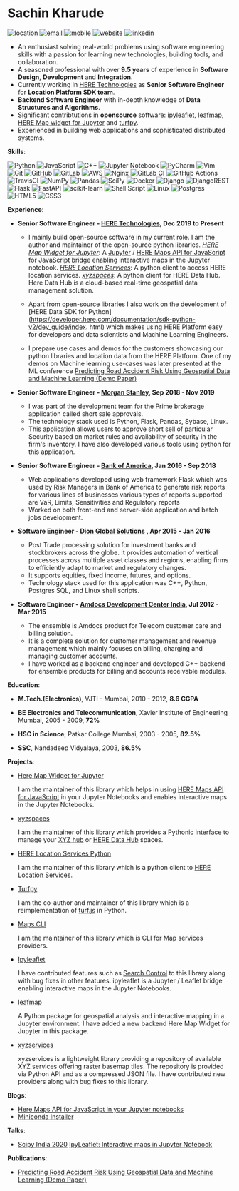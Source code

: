 # Sachin Kharude
![location](https://img.shields.io/static/v1.svg?label=Location&message=India&color=green)
[![email](https://img.shields.io/static/v1.svg?label=Email&message=sachinkharude10@gmail.com&color=green)](mailto:sachinkharude10@gmail.com) ![mobile](https://img.shields.io/static/v1.svg?label=Mobile&message=9987386763&color=green) [![website](https://img.shields.io/static/v1.svg?label=Website&message=https://sackh.github.io&color=green)](https://sackh.github.io/about/) [![linkedin](https://img.shields.io/static/v1.svg?label=Linkedin&message=linkedin.com/in/sachinkharude&color=green)](https://www.linkedin.com/in/sachinkharude/)
 

- An enthusiast solving real-world problems using software engineering skills with a passion for learning new technologies, building tools, and collaboration.
- A seasoned professional with over **9.5 years** of experience in **Software Design**, **Development** and **Integration**.
- Currently working in [HERE Technologies](https://www.here.com/) as **Senior Software Engineer** for **Location Platform SDK team**.
- **Backend Software Engineer** with in-depth knowledge of **Data Structures and Algorithms**.
- Significant contribtutions in **opensource** software: [ipyleaflet](https://github.com/jupyter-widgets/ipyleaflet), [leafmap](https://github.com/giswqs/leafmap), 
  [HERE Map widget for Jupyter](https://github.com/heremaps/here-map-widget-for-jupyter) and [turfpy](https://github.com/omanges/turfpy).
- Experienced in building web applications and sophisticated distributed systems.

**Skills**:

![Python](https://img.shields.io/badge/python-3670A0?style=for-the-badge&logo=python&logoColor=ffdd54) 
![JavaScript](https://img.shields.io/badge/javascript-%23323330.svg?style=for-the-badge&logo=javascript&logoColor=%23F7DF1E)
![C++](https://img.shields.io/badge/c++-%2300599C.svg?style=for-the-badge&logo=c%2B%2B&logoColor=white)
![Jupyter Notebook](https://img.shields.io/badge/jupyter-%23FA0F00.svg?style=for-the-badge&logo=jupyter&logoColor=white)
![PyCharm](https://img.shields.io/badge/pycharm-143?style=for-the-badge&logo=pycharm&logoColor=black&color=black&labelColor=green)
![Vim](https://img.shields.io/badge/VIM-%2311AB00.svg?style=for-the-badge&logo=vim&logoColor=white)
![Git](https://img.shields.io/badge/git-%23F05033.svg?style=for-the-badge&logo=git&logoColor=white)
![GitHub](https://img.shields.io/badge/github-%23121011.svg?style=for-the-badge&logo=github&logoColor=white)
![GitLab](https://img.shields.io/badge/gitlab-%23181717.svg?style=for-the-badge&logo=gitlab&logoColor=white)
![AWS](https://img.shields.io/badge/AWS-%23FF9900.svg?style=for-the-badge&logo=amazon-aws&logoColor=white)
![Nginx](https://img.shields.io/badge/nginx-%23009639.svg?style=for-the-badge&logo=nginx&logoColor=white)
![GitLab CI](https://img.shields.io/badge/GitLabCI-%23181717.svg?style=for-the-badge&logo=gitlab&logoColor=white)
![GitHub Actions](https://img.shields.io/badge/githubactions-%232671E5.svg?style=for-the-badge&logo=githubactions&logoColor=white)
![TravisCI](https://img.shields.io/badge/travisci-%232B2F33.svg?style=for-the-badge&logo=travis&logoColor=white)
![NumPy](https://img.shields.io/badge/numpy-%23013243.svg?style=for-the-badge&logo=numpy&logoColor=white)
![Pandas](https://img.shields.io/badge/pandas-%23150458.svg?style=for-the-badge&logo=pandas&logoColor=white)
![SciPy](https://img.shields.io/badge/SciPy-%230C55A5.svg?style=for-the-badge&logo=scipy&logoColor=%white)
![Docker](https://img.shields.io/badge/docker-%230db7ed.svg?style=for-the-badge&logo=docker&logoColor=white)
![Django](https://img.shields.io/badge/django-%23092E20.svg?style=for-the-badge&logo=django&logoColor=white)
![DjangoREST](https://img.shields.io/badge/DJANGO-REST-ff1709?style=for-the-badge&logo=django&logoColor=white&color=ff1709&labelColor=gray)
![Flask](https://img.shields.io/badge/flask-%23000.svg?style=for-the-badge&logo=flask&logoColor=white)
![FastAPI](https://img.shields.io/badge/FastAPI-005571?style=for-the-badge&logo=fastapi)
![scikit-learn](https://img.shields.io/badge/scikit--learn-%23F7931E.svg?style=for-the-badge&logo=scikit-learn&logoColor=white)
![Shell Script](https://img.shields.io/badge/shell_script-%23121011.svg?style=for-the-badge&logo=gnu-bash&logoColor=white)
![Linux](https://img.shields.io/badge/Linux-FCC624?style=for-the-badge&logo=linux&logoColor=black)
![Postgres](https://img.shields.io/badge/postgres-%23316192.svg?style=for-the-badge&logo=postgresql&logoColor=white)
![HTML5](https://img.shields.io/badge/html5-%23E34F26.svg?style=for-the-badge&logo=html5&logoColor=white)
![CSS3](https://img.shields.io/badge/css3-%231572B6.svg?style=for-the-badge&logo=css3&logoColor=white)


**Experience**:

* **Senior Software Engineer - [HERE Technologies](https://www.here.com/), Dec 2019 to Present**

    * I mainly build open-source software in my current role. I am the author and maintainer of the open-source python libraries.
      *[HERE Map Widget for Jupyter](https://pypi.org/project/here-map-widget-for-jupyter/)*: A [Jupyter](https://jupyter.org/) / [HERE Maps API for JavaScript](https://developer.here.com/develop/javascript-api) for JavaScript bridge enabling interactive maps in the Jupyter notebook.
      *[HERE Location Services]((https://pypi.org/project/here-location-services/))*: A python client to access HERE location services.
      *[xyzspaces](https://pypi.org/project/xyzspaces/)*: A python client for HERE Data Hub. Here Data Hub is a cloud-based real-time geospatial data management solution.

    * Apart from open-source libraries I also work on the development of [HERE Data SDK for Python](https://developer.here.com/documentation/sdk-python-v2/dev_guide/index. html) which makes using HERE Platform easy for developers and data scientists and Machine Learning  Engineers.

    * I prepare use cases and demos for the customers showcasing our python libraries and location data from the HERE Platform.
    One of my demos on Machine learning use-cases was later presented at the ML conference [Predicting Road Accident Risk Using Geospatial Data and
    Machine Learning (Demo Paper)](https://assets.amazon.science/0a/24/b8916d8c46b58a7a80bd520e87d6/predicting-road-accident-risk-using-geospatial-data-and-machine-learning-demo-paper.pdf)

* **Senior Software Engineer - [Morgan Stanley](https://www.morganstanley.com/), Sep 2018 - Nov 2019**

   * I was part of the development team for the Prime brokerage application called short sale approvals. 
   * The technology stack used is Python, Flask, Pandas, Sybase, Linux. 
   * This application allows users to approve short sell of particular Security based on market rules and availability of security in the firm's inventory. I have also developed various tools using python for this application. 
 

* **Senior Software Engineer - [Bank of America](https://www.bankofamerica.com/), Jan 2016 - Sep 2018**

   * Web applications developed using web framework Flask which was used by Risk Managers in Bank of America to generate risk 
   reports for various lines of businesses various types of reports supported are VaR, Limits, Sensitivities and Regulatory reports 
   * Worked on both front-end and server-side application and batch jobs development.

* **Software Engineer - [Dion Global Solutions ](https://www.dionglobal.com/), Apr 2015 - Jan 2016**

   * Post Trade processing solution for investment banks and stockbrokers across the globe. It provides automation of vertical 
   processes across multiple asset classes and regions, enabling firms to efficiently adapt to market and regulatory changes. 
   * It supports equities, fixed income, futures, and options. 
   * Technology stack used for this application was C++, Python, Postgres SQL, and Linux shell scripts.

* **Software Engineer - [Amdocs Development Center India](https://www.amdocs.com/), Jul 2012 - Mar 2015**

   * The ensemble is Amdocs product for Telecom customer care and billing solution.
   * It is a complete solution for customer management and revenue management which mainly focuses on billing, charging and 
   managing customer accounts. 
   * I have worked as a backend engineer and developed C++ backend for ensemble products for billing and accounts receivable 
   modules.


**Education**:

- **M.Tech.(Electronics)**, VJTI - Mumbai, 2010 - 2012,  **8.6 CGPA**

- **BE Electronics and Telecommunication**, Xavier Institute of Engineering Mumbai, 2005 - 2009, **72%**

- **HSC in Science**, Patkar College Mumbai, 2003 - 2005, **82.5%**

- **SSC**, Nandadeep Vidyalaya, 2003, **86.5%**


**Projects**:

- [Here Map Widget for Jupyter](https://github.com/heremaps/here-map-widget-for-jupyter)

  I am the maintainer of this library which helps in using [HERE Maps API for JavaScript](https://developer.here.com/develop/javascript-api) in your Jupyter Notebooks
  and enables interactive maps in the Jupyter Notebooks.


- [xyzspaces](https://github.com/heremaps/xyz-spaces-python)

  I am the maintainer of this library which provides a Pythonic interface to manage your [XYZ hub](https://github.com/heremaps/xyz-hub) or [HERE Data Hub](https://developer.here.com/products/data-hub) spaces.

- [HERE Location Services Python](https://github.com/heremaps/here-location-services-python)

  I am the maintainer of this library which is a python client to [HERE Location Services](https://developer.here.com/documentation#services).

- [Turfpy](https://github.com/omanges/turfpy)

  I am the co-author and maintainer of this library which is a reimplementation of [turf.js](https://turfjs.org/) in Python.

- [Maps CLI](https://github.com/sackh/maps-cli)

  I am the maintainer of this library which is CLI for Map services providers.

- [Ipyleaflet](https://github.com/jupyter-widgets/ipyleaflet)

  I have contributed features such as [Search Control](https://ipyleaflet.readthedocs.io/en/latest/api_reference/search_control.html) to this library along with bug fixes in other features. ipyleaflet is a Jupyter / Leaflet bridge enabling interactive maps in the Jupyter Notebooks.

- [leafmap](https://github.com/giswqs/leafmap)
   
  A Python package for geospatial analysis and interactive mapping in a Jupyter environment. I have added a new backend Here Map Widget for Jupyter in this package.

- [xyzservices](https://github.com/geopandas/xyzservices)

  xyzservices is a lightweight library providing a repository of available XYZ services offering raster basemap tiles. The repository is provided via Python API and as a compressed JSON file. I have contributed new providers along with bug fixes to this library.


**Blogs**:

- [Here Maps API for JavaScript in your Jupyter notebooks](https://medium.com/geekculture/here-maps-api-for-javascript-in-your-jupyter-notebooks-6e012440a0d1)
- [Miniconda Installer](https://sachinkharude10.medium.com/miniconda-installer-ec86fbd10241)

**Talks**:

- [Scipy India 2020](https://scipy.in/2020#schedule)
  [IpyLeaflet: Interactive maps in Jupyter Notebook](https://github.com/sackh/scipy-india-2020)

**Publications**:

- [Predicting Road Accident Risk Using Geospatial Data and
Machine Learning (Demo Paper)](https://assets.amazon.science/0a/24/b8916d8c46b58a7a80bd520e87d6/predicting-road-accident-risk-using-geospatial-data-and-machine-learning-demo-paper.pdf)